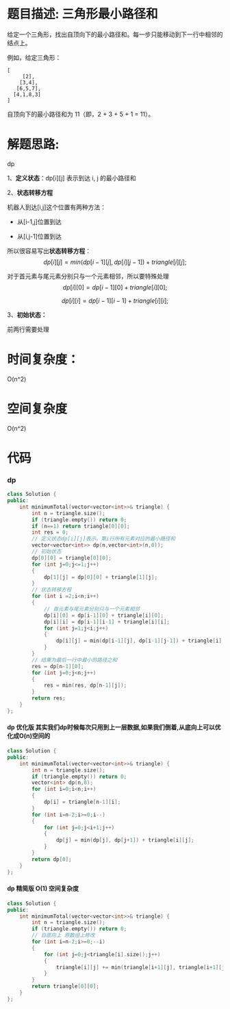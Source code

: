 # 题目描述:  三角形最小路径和

给定一个三角形，找出自顶向下的最小路径和。每一步只能移动到下一行中相邻的结点上。

例如，给定三角形：
```
[
     [2],
    [3,4],
   [6,5,7],
  [4,1,8,3]
]
```

自顶向下的最小路径和为 11（即，2 + 3 + 5 + 1 = 11）。

# 解题思路:
  dp
  
  1、**定义状态**：dp[i][j] 表示到达 i, j 的最小路径和
  
  2、**状态转移方程**
  
  机器人到达[i,j]这个位置有两种方法：

   - 从[i-1,j]位置到达

   - 从[i,j-1]位置到达

所以很容易写出**状态转移方程**：
$$
dp[i][j]=min(dp[i-1][j], dp[i][j-1]) + triangle[i][j];
$$

对于首元素与尾元素分别只与一个元素相邻，所以要特殊处理
$$
dp[i][0] = dp[i-1][0] + triangle[i][0];
$$

$$
dp[i][i] = dp[i-1][i-1] + triangle[i][i];
$$

3、**初始状态：**

前两行需要处理

# 时间复杂度：
  O(n^2)
# 空间复杂度
O(n^2)
  
# 代码

### dp
```c++
class Solution {
public:
    int minimumTotal(vector<vector<int>>& triangle) {
        int n = triangle.size();
        if (triangle.empty()) return 0;
        if (n==1) return triangle[0][0];
        int res = 0;
        // 定义状态dp[i][j]表示，第i行所有元素对应的最小路径和
        vector<vector<int>> dp(n,vector<int>(n,0));
        // 初始状态
        dp[0][0] = triangle[0][0];
        for (int j=0;j<=1;j++)
        {
            dp[1][j] = dp[0][0] + triangle[1][j];
        }
        // 状态转移方程
        for (int i =2;i<n;i++)
        {
            // 首元素与尾元素分别只与一个元素相邻
            dp[i][0] = dp[i-1][0] + triangle[i][0];
            dp[i][i] = dp[i-1][i-1] + triangle[i][i];
            for (int j=1;j<i;j++)
            {
                dp[i][j] = min(dp[i-1][j], dp[i-1][j-1]) + triangle[i][j];
            }
        }
        // 结果为最后一行中最小的路径之和
        res = dp[n-1][0];
        for (int j=0;j<n;j++)
        {
            res = min(res, dp[n-1][j]);
        }
        return res;
    }
};
```
#### dp 优化版 其实我们dp时候每次只用到上一层数据,如果我们倒着,从底向上可以优化成O(n)空间的
```c++
class Solution {
public:
    int minimumTotal(vector<vector<int>>& triangle) {
        int n = triangle.size();
        if (triangle.empty()) return 0;
        vector<int> dp(n,0);
        for (int i=0;i<n;i++)
        {
            dp[i] = triangle[n-1][i];
        }
        for (int i=n-2;i>=0;i--)
        {
            for (int j=0;j<i+1;j++)
            {
                dp[j] = min(dp[j], dp[j+1]) + triangle[i][j];
            }
        }
        return dp[0];
    }
};
```
#### dp 精简版 O(1) 空间复杂度
```c++
class Solution {
public:
    int minimumTotal(vector<vector<int>>& triangle) {
        int n = triangle.size();
        if (triangle.empty()) return 0;
        // 自底向上 原数组上修改
        for (int i=n-2;i>=0;--i)
        {
            for (int j=0;j<triangle[i].size();j++)
            {
                triangle[i][j] += min(triangle[i+1][j], triangle[i+1][j+1]);
            }
        }
        return triangle[0][0];
    }
};
```
